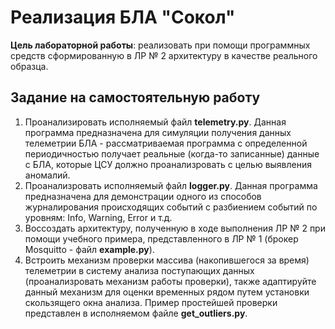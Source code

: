 # Реализация БЛА "Сокол"

**Цель лабораторной работы**: реализовать при помощи программных средств сформированную в ЛР № 2 архитектуру в качестве реального образца.

## Задание на самостоятельную работу
1. Проанализировать исполняемый файл **telemetry.py**. Данная программа предназначена для симуляции получения данных телеметрии БЛА - рассматриваемая программа с определенной периодичностью получает реальные (когда-то записанные) данные с БЛА, которые ЦСУ должно проанализровать с целью выявления аномалий.
2. Проанализровать исполняемый файл **logger.py**. Данная программа предназначена для демонстрации одного из способов журналирования происходящих событий с разбиением событий по уровням: Info, Warning, Error и т.д.
3. Воссоздать архитектуру, полученную в ходе выполнения ЛР № 2 при помощи учебного примера, представленного в ЛР № 1 (брокер Mosquitto - файл **example.py**).
4. Встроить механизм проверки массива (накопившегося за время) телеметрии в систему анализа поступающих данных (проанализровать механизм работы проверки), также адаптируйте данный механизм для оценки временных рядом путем установки скользящего окна анализа. Пример простейшей проверки представлен в исполняемом файле **get_outliers.py**.